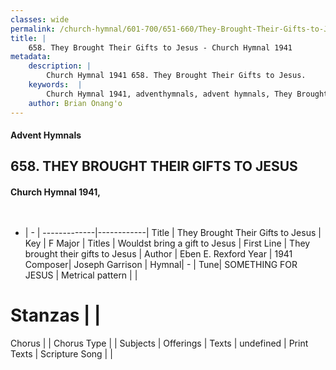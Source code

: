 ```yaml
---
classes: wide
permalink: /church-hymnal/601-700/651-660/They-Brought-Their-Gifts-to-Jesus/
title: |
    658. They Brought Their Gifts to Jesus - Church Hymnal 1941
metadata:
    description: |
        Church Hymnal 1941 658. They Brought Their Gifts to Jesus. 
    keywords:  |
        Church Hymnal 1941, adventhymnals, advent hymnals, They Brought Their Gifts to Jesus, They brought their gifts to Jesus. Wouldst bring a gift to Jesus
    author: Brian Onang'o
---
```


#### Advent Hymnals
## 658. THEY BROUGHT THEIR GIFTS TO JESUS
####  Church Hymnal 1941,

```txt
 

```

- |   -  |
-------------|------------|
Title | They Brought Their Gifts to Jesus |
Key | F Major |
Titles | Wouldst bring a gift to Jesus |
First Line | They brought their gifts to Jesus |
Author | Eben E. Rexford
Year | 1941
Composer| Joseph Garrison |
Hymnal|  - |
Tune| SOMETHING FOR JESUS |
Metrical pattern | |
# Stanzas |  |
Chorus |  |
Chorus Type |  |
Subjects | Offerings |
Texts | undefined |
Print Texts | 
Scripture Song |  |
    
